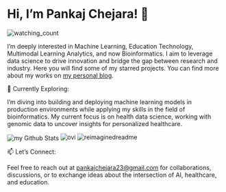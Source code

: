 # **Hi, I’m Pankaj Chejara! 👋**
<img src="https://komarev.com/ghpvc/?username=pankajchejara23&color=brightgreen" alt="watching_count" />

I’m deeply interested in Machine Learning, Education Technology, Multimodal Learning Analytics, and now Bioinformatics. I aim to leverage data science to drive innovation and bridge the gap between research and industry. Here you will find some of my starred projects. You can find more about my works on [my personal blog](https://pankajchejara23.github.io/).

🌱 Currently Exploring:

I’m diving into building and deploying machine learning models in production environments while applying my skills in the field of bioinformatics. My current focus is on health data science, working with genomic data to uncover insights for personalized healthcare.

<img align="center" src="https://github-readme-stats.vercel.app/api?username=pankajchejara23&include_all_commits=true&count_private=true&show_icons=true&line_height=20&title_color=2B5BBD&icon_color=1124BB&text_color=A1A1A1&bg_color=0,000000,130F40" alt="my Github Stats"/>

<img src="https://github-readme-stats.vercel.app/api/top-langs?username=pankajchejara23&show_icons=true&locale=en&layout=compact&theme=chartreuse-dark" alt="ovi" />

<img src="https://myreadme.vercel.app/api/embed/pankajchejara23?panels=userstatistics,toprepositories,toplanguages,commitgraph" alt="reimaginedreadme" />



📫 Let’s Connect:

Feel free to reach out at pankajchejara23@gmail.com for collaborations, discussions, or to exchange ideas about the intersection of AI, healthcare, and education.
